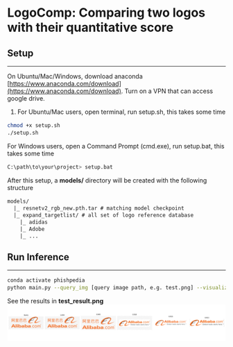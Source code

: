 # LogoComp: Comparing two logos with their quantitative score

## Setup

---

On Ubuntu/Mac/Windows, download anaconda [https://www.anaconda.com/download](https://www.anaconda.com/download).
Turn on a VPN that can access google drive.

1. For Ubuntu/Mac users, open terminal, run setup.sh, this takes some time
```bash
chmod +x setup.sh
./setup.sh
```

For Windows users, open a Command Prompt (cmd.exe), run setup.bat, this takes some time
```bash
C:\path\to\your\project> setup.bat
```

After this setup, a **models/** directory will be created with the following structure
```
models/
  |_ resnetv2_rgb_new.pth.tar # matching model checkpoint
  |_ expand_targetlist/ # all set of logo reference database
    |_ adidas
    |_ Adobe
    |_ ...
```


## Run Inference

---

```bash
conda activate phishpedia
python main.py --query_img [query image path, e.g. test.png] --visualize_path [where to save the visualization, e.g. test_result.png]
```

See the results in **test_result.png**
<img src="test_result.png">

